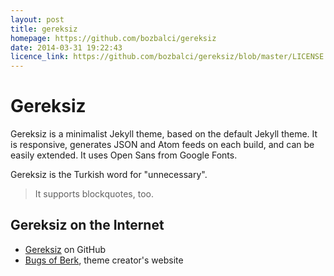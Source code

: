 ```yaml
---
layout: post
title: gereksiz
homepage: https://github.com/bozbalci/gereksiz
date: 2014-03-31 19:22:43
licence_link: https://github.com/bozbalci/gereksiz/blob/master/LICENSE
---
```

# Gereksiz

Gereksiz is a minimalist Jekyll theme, based on the default Jekyll theme. It is responsive, generates JSON and Atom feeds on each build, and can be easily extended. It uses Open Sans from Google Fonts.

Gereksiz is the Turkish word for "unnecessary".

> It supports blockquotes, too.

## Gereksiz on the Internet

* [Gereksiz][github] on GitHub
* [Bugs of Berk][bob], theme creator's website

[github]: https://github.com/berkoz/gereksiz/
[bob]: http://bugsofberk.net

